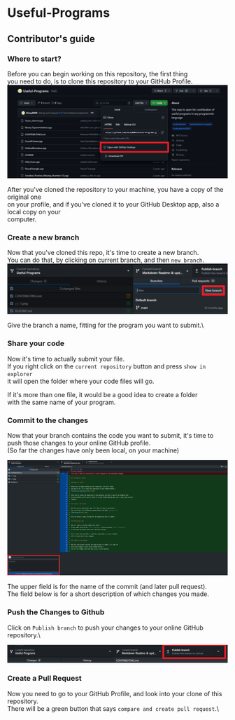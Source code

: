 # Useful-Programs

## Contributor's guide

### Where to start?

Before you can begin working on this repository, the first thing\
you need to do, is to clone this repository to your GitHub Profile.\
![Clone this repository](/pic/1.png)

After you've cloned the repository to your machine, you have a copy of the original one\
on your profile, and if you've cloned it to your GitHub Desktop app, also a local copy on your\
computer.

### Create a new branch

Now that you've cloned this repo, it's time to create a new branch.\
You can do that, by clicking on current branch, and then `new branch`.\
![New branch](/pic/2.png)

Give the branch a name, fitting for the program you want to submit.\

### Share your code

Now it's time to actually submit your file.\
If you right click on the `current repository` button and press `show in explorer`\
it will open the folder where your code files will go.

If it's more than one file, it would be a good idea to create a folder\
with the same name of your program.

### Commit to the changes

Now that your branch contains the code you want to submit, it's time to\
push those changes to your online GitHub profile.\
(So far the changes have only been local, on your machine)


![Commit to changes](/pic/3.png)

The upper field is for the name of the commit (and later pull request).\
The field below is for a short description of which changes you made.

### Push the Changes to Github

Click on `Publish branch` to push your changes to your online GitHub repository.\

![Push the changes to GitHub](/pic/4.png)

### Create a Pull Request

Now you need to go to your GitHub Profile, and look into your clone of this repository.\
There will be a green button that says `compare and create pull request`.\

